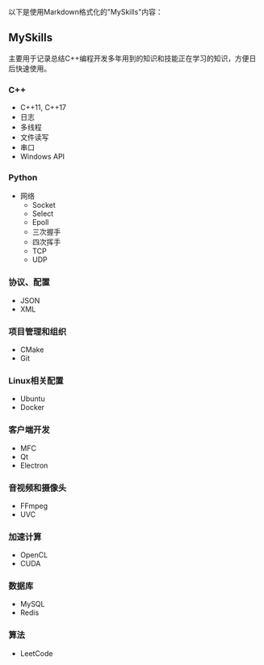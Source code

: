 以下是使用Markdown格式化的"MySkills"内容：

## MySkills

主要用于记录总结C++编程开发多年用到的知识和技能正在学习的知识，方便日后快速使用。

### C++

- C++11, C++17
- 日志
- 多线程
- 文件读写
- 串口
- Windows API

### Python

- 网络
  - Socket
  - Select
  - Epoll
  - 三次握手
  - 四次挥手
  - TCP
  - UDP

### 协议、配置

- JSON
- XML

### 项目管理和组织

- CMake
- Git

### Linux相关配置

- Ubuntu
- Docker

### 客户端开发

- MFC
- Qt
- Electron

### 音视频和摄像头

- FFmpeg
- UVC

### 加速计算

- OpenCL
- CUDA

### 数据库

- MySQL
- Redis

### 算法

- LeetCode

